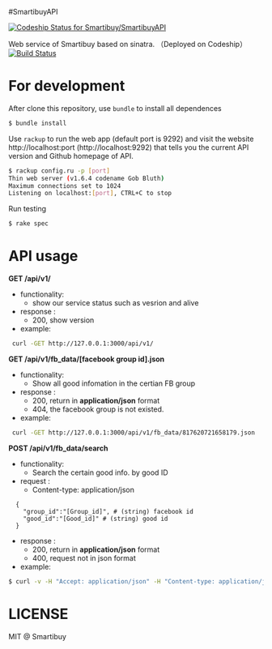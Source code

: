 #SmartibuyAPI

[ ![Codeship Status for Smartibuy/SmartibuyAPI](https://codeship.com/projects/4df54750-62b8-0133-c7a9-32b67f1e3a7d/status?branch=master)](https://codeship.com/projects/112664)


Web service of Smartibuy based on sinatra. （Deployed on Codeship）
[![Build Status](https://travis-ci.org/Smartibuy/SmartibuyAPI.svg?branch=master)](https://travis-ci.org/Smartibuy/SmartibuyAPI)

# For development

After clone this repository, use `bundle` to install all dependences

```sh
$ bundle install
```
Use `rackup` to run the web app  (default port is 9292)
and visit the website http://localhost:port (http://localhost:9292)
that tells you the current API version and Github homepage of API.

```sh
$ rackup config.ru -p [port]
Thin web server (v1.6.4 codename Gob Bluth)
Maximum connections set to 1024
Listening on localhost:[port], CTRL+C to stop
```
Run testing

```sh
$ rake spec
```


# API usage
**GET /api/v1/**
- functionality:
  - show our service status such as vesrion and alive
- response :
  - 200, show version
- example:
```bash
 curl -GET http://127.0.0.1:3000/api/v1/
```
**GET /api/v1/fb_data/[facebook group id].json**
- functionality:
  - Show all good infomation in the certian FB group
- response :
  - 200, return in **application/json** format
  - 404, the facebook group is not existed.
- example:
```bash
 curl -GET http://127.0.0.1:3000/api/v1/fb_data/817620721658179.json
```

**POST /api/v1/fb_data/search**
- functionality:
  - Search the certain good info. by good ID
- request :
  - Content-type: application/json
```
  {
    "group_id":"[Group_id]", # (string) facebook id
    "good_id":"[Good_id]" # (string) good id
  }
```
- response :
  - 200, return in **application/json** format
  - 400, request not in json format
- example:

```bash
$ curl -v -H "Accept: application/json" -H "Content-type: application/json" -X GET -d "{\"group_id\":\"817620721658179\", \"good_id\":\"817620721658179_909156159171301\"}" http://localhost:3000/api/v1/fb_data/search
```



LICENSE
==
MIT @ Smartibuy
